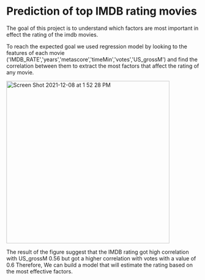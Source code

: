 # Prediction of top IMDB rating movies

The goal of this project is to understand which factors are most important in effect the rating of the imdb movies.

To reach the expected goal we used regression model by looking to the features of each movie ('IMDB_RATE','years','metascore','timeMin','votes','US_grossM') and find the correlation between them to extract the most factors that affect the rating of any movie.

<img width="426" alt="Screen Shot 2021-12-08 at 1 52 28 PM" src="https://user-images.githubusercontent.com/93079431/145196075-addd56ad-dcf3-4d3f-9650-eebdef79c318.png">

The result of the figure suggest that the IMDB rating got high correlation with US_grossM 0.56 but got a higher correlation with votes with a value of 0.6
Therefore, We can build a model that will estimate the rating based on the most effective factors.
